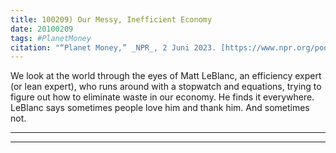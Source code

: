 ```yaml
---
title: 100209) Our Messy, Inefficient Economy
date: 20100209
tags: #PlanetMoney
citation: "“Planet Money,” _NPR_, 2 Juni 2023. [https://www.npr.org/podcasts/510289/planet-money](https://www.npr.org/podcasts/510289/planet-money) (diakses 4 Juni 2023)."
---
```


We look at the world through the eyes of Matt LeBlanc, an efficiency expert (or lean expert), who runs around with a stopwatch and equations, trying to figure out how to eliminate waste in our economy. He finds it everywhere. LeBlanc says sometimes people love him and thank him. And sometimes not.

----



----

